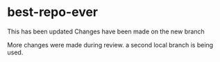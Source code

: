 # best-repo-ever

This has been updated
Changes have been made on the new branch


More changes were made during review.
a second local branch is being used.